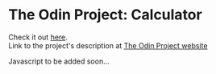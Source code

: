 # The Odin Project: Calculator

Check it out [here](https://ilgatto88.github.io/calculator/).  
Link to the project's description at [The Odin Project website](https://www.theodinproject.com/lessons/foundations-calculator)

Javascript to be added soon...